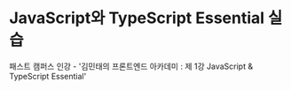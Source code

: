 # JavaScript와 TypeScript Essential 실습 
패스트 캠퍼스 인강 - '김민태의 프론트엔드 아카데미 : 제 1강 JavaScript &amp; TypeScript Essential'

